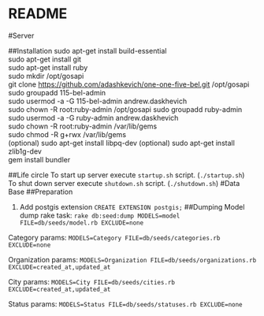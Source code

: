 # README

#Server  

##Installation
sudo apt-get install build-essential  
sudo apt-get install git  
sudo apt-get install ruby  
sudo mkdir /opt/gosapi  
git clone https://github.com/adashkevich/one-one-five-bel.git /opt/gosapi  
sudo groupadd 115-bel-admin  
sudo usermod -a -G 115-bel-admin andrew.daskhevich  
sudo chown -R root:ruby-admin /opt/gosapi
sudo groupadd ruby-admin  
sudo usermod -a -G ruby-admin andrew.daskhevich  
sudo chown -R root:ruby-admin /var/lib/gems  
sudo chmod -R g+rwx /var/lib/gems  
(optional) sudo apt-get install libpq-dev
(optional) sudo apt-get install zlib1g-dev  
gem install bundler


##Life circle
To start up server execute `startup.sh` script. (`./startup.sh`)  
To shut down server execute `shutdown.sh` script. (`./shutdown.sh`) 
#Data Base
##Preparation
1. Add postgis extension
`CREATE EXTENSION postgis;`
##Dumping
Model dump rake task:
`rake db:seed:dump MODELS=model FILE=db/seeds/model.rb EXCLUDE=none`

Category params:
`MODELS=Category FILE=db/seeds/categories.rb EXCLUDE=none`

Organization params:
`MODELS=Organization FILE=db/seeds/organizations.rb EXCLUDE=created_at,updated_at`

City params:
`MODELS=City FILE=db/seeds/cities.rb EXCLUDE=created_at,updated_at`

Status params:
`MODELS=Status FILE=db/seeds/statuses.rb EXCLUDE=none`